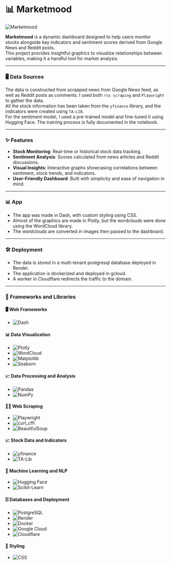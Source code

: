 # 📊 Marketmood

![Marketmood](https://github.com/user-attachments/assets/bb845ae1-d34e-4509-8b25-053c6f1d6108)

**Marketmood** is a dynamic dashboard designed to help users monitor stocks alongside key indicators and sentiment scores derived from Google News and Reddit posts.  
This project provides insightful graphics to visualize relationships between variables, making it a handful tool for market analysis.  

---

### 🖥️ Data Sources

The data is constructed from scrapped news from Google News feed, as well as Reddit posts as comments. I used both `rss scraping` and `Playwright` to gather the data.  
All the stock information has been taken from the `yfinance` library, and the indicators were created using `TA-LIB`.  
For the sentiment model, I used a pre-trained model and fine-tuned it using Hugging Face. The training process is fully documented in the notebook.

---

### ✨ Features

- **Stock Monitoring**: Real-time or historical stock data tracking.
- **Sentiment Analysis**: Scores calculated from news articles and Reddit discussions.
- **Visual Insights**: Interactive graphs showcasing correlations between sentiment, stock trends, and indicators.
- **User-Friendly Dashboard**: Built with simplicity and ease of navigation in mind.

---

### 📊 App

- The app was made in Dash, with custom styling using CSS.
- Almost of the graphics are made in Plotly, but the wordclouds were done using the WordCloud library.
- The wordclouds are converted in images then passed to the dashboard.

---

### 🛠️ Deployment

- The data is stored in a multi-tenant postgresql database deployed in Render.
- The application is dockerized and deployed in gcloud.
- A worker in Cloudflare redirects the traffic to the domain.

---

### 🚀 Frameworks and Libraries

#### 🖥️ Web Frameworks
- ![Dash](https://img.shields.io/badge/Dash-0789FA?style=for-the-badge&logo=plotly&logoColor=white)

#### 📊 Data Visualization
- ![Plotly](https://img.shields.io/badge/Plotly-3F4F75?style=for-the-badge&logo=plotly&logoColor=white)
- ![WordCloud](https://img.shields.io/badge/WordCloud-FF6F00?style=for-the-badge&logo=python&logoColor=white)
- ![Matplotlib](https://img.shields.io/badge/Matplotlib-005571?style=for-the-badge&logo=python&logoColor=white)
- ![Seaborn](https://img.shields.io/badge/Seaborn-3776AB?style=for-the-badge&logo=python&logoColor=white)

#### 📈 Data Processing and Analysis
- ![Pandas](https://img.shields.io/badge/Pandas-150458?style=for-the-badge&logo=pandas&logoColor=white)
- ![NumPy](https://img.shields.io/badge/NumPy-013243?style=for-the-badge&logo=numpy&logoColor=white)

#### 🧑‍💻 Web Scraping
- ![Playwright](https://img.shields.io/badge/Playwright-0078D7?style=for-the-badge&logo=microsoft&logoColor=white)
- ![curl_cffi](https://img.shields.io/badge/curl_cffi-005571?style=for-the-badge&logo=python&logoColor=white)
- ![BeautifulSoup](https://img.shields.io/badge/BeautifulSoup-8CAAE6?style=for-the-badge&logo=python&logoColor=white)

#### 📈 Stock Data and Indicators
- ![yfinance](https://img.shields.io/badge/YFinance-000000?style=for-the-badge&logo=python&logoColor=white)
- ![TA-Lib](https://img.shields.io/badge/TA--Lib-0077B5?style=for-the-badge&logo=python&logoColor=white)

#### 🤖 Machine Learning and NLP
- ![Hugging Face](https://img.shields.io/badge/Hugging%20Face-FF6F00?style=for-the-badge&logo=huggingface&logoColor=white)
- ![Scikit-Learn](https://img.shields.io/badge/Scikit--Learn-F7931E?style=for-the-badge&logo=scikit-learn&logoColor=white)

#### 🗄️ Databases and Deployment
- ![PostgreSQL](https://img.shields.io/badge/PostgreSQL-336791?style=for-the-badge&logo=postgresql&logoColor=white)
- ![Render](https://img.shields.io/badge/Render-0093E9?style=for-the-badge&logo=render&logoColor=white)
- ![Docker](https://img.shields.io/badge/Docker-2496ED?style=for-the-badge&logo=docker&logoColor=white)
- ![Google Cloud](https://img.shields.io/badge/Google%20Cloud-4285F4?style=for-the-badge&logo=google-cloud&logoColor=white)
- ![Cloudflare](https://img.shields.io/badge/Cloudflare-F38020?style=for-the-badge&logo=cloudflare&logoColor=white)

#### 🧰 Styling
- ![CSS](https://img.shields.io/badge/CSS-1572B6?style=for-the-badge&logo=css3&logoColor=white)
